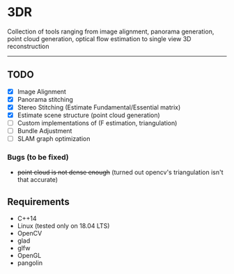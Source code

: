 # 3DR
Collection of tools ranging from image alignment, panorama generation, point cloud generation, optical flow estimation to single view 3D reconstruction

---
## TODO
- [x] Image Alignment
- [x] Panorama stitching
- [x] Stereo Stitching (Estimate Fundamental/Essential matrix)
- [x] Estimate scene structure (point cloud generation)
- [ ] Custom implementations of (F estimation, triangulation)
- [ ] Bundle Adjustment
- [ ] SLAM graph optimization

### Bugs (to be fixed)
- ~~point cloud is not dense enough~~ (turned out opencv's triangulation isn't that accurate) 

## Requirements
- C++14
- Linux (tested only on 18.04 LTS)
- OpenCV
- glad
- glfw
- OpenGL
- pangolin
